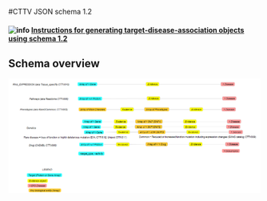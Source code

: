 #CTTV JSON schema 1.2

#### ![info](https://github.com/CTTV/input_data_format/raw/master/help/images/info.gif) [**Instructions for generating  target-disease-association objects using schema 1.2**](doc/instructions.md)

## Schema overview

![Schema 1.2 overview](imgs/schema_1.2.png)